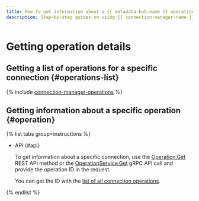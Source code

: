 ```yaml
---
title: How to get information about a {{ metadata-hub-name }} operation. Step-by-step guides
description: Step-by-step guides on using {{ connection-manager-name }} in {{ yandex-cloud }}. In this tutorial, you will learn how to get information about an operation.
---
```


# Getting operation details

## Getting a list of operations for a specific connection {#operations-list}

{% include [connection-manager-operations](../../_includes/metadata-hub/connection-manager-operations.md) %}

## Getting information about a specific operation {#operation}

{% list tabs group=instructions %}

- API {#api}
  
  To get information about a specific connection, use the [Operation.Get](../connection-manager/api-ref/Operation/get.md) REST API method or the [OperationService.Get](../connection-manager/api-ref/grpc/Operation/get.md) gRPC API call and provide the operation ID in the request.

  You can get the ID with the [list of all connection operations](operation-connection.md#operations-list).

{% endlist %}

